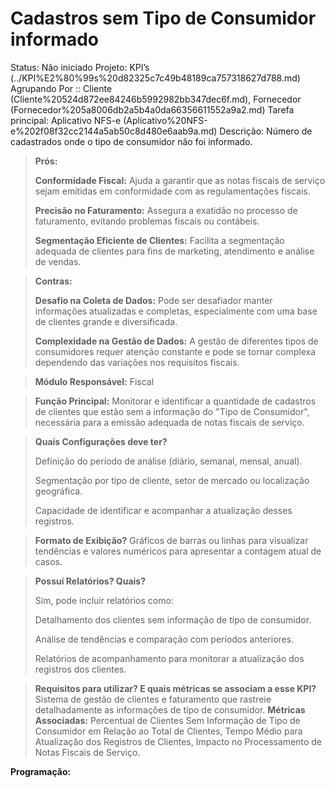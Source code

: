 # Cadastros sem Tipo de Consumidor informado

Status: Não iniciado
Projeto: KPI’s (../KPI%E2%80%99s%20d82325c7c49b48189ca757318627d788.md)
Agrupando Por :: Cliente (Cliente%20524d872ee84246b5992982bb347dec6f.md), Fornecedor (Fornecedor%205a8006db2a5b4a0da66356611552a9a2.md)
Tarefa principal: Aplicativo NFS-e (Aplicativo%20NFS-e%202f08f32cc2144a5ab50c8d480e6aab9a.md)
Descrição: Número de cadastrados onde o tipo de consumidor não foi informado.

> **Prós:**
> 
> 
> **Conformidade Fiscal:** Ajuda a garantir que as notas fiscais de serviço sejam emitidas em conformidade com as regulamentações fiscais.
> 
> **Precisão no Faturamento:** Assegura a exatidão no processo de faturamento, evitando problemas fiscais ou contábeis.
> 
> **Segmentação Eficiente de Clientes:** Facilita a segmentação adequada de clientes para fins de marketing, atendimento e análise de vendas.
> 

> **Contras:**
> 
> 
> **Desafio na Coleta de Dados:** Pode ser desafiador manter informações atualizadas e completas, especialmente com uma base de clientes grande e diversificada.
> 
> **Complexidade na Gestão de Dados:** A gestão de diferentes tipos de consumidores requer atenção constante e pode se tornar complexa dependendo das variações nos requisitos fiscais.
> 

> **Módulo Responsável:**
Fiscal
> 

> **Função Principal:**
Monitorar e identificar a quantidade de cadastros de clientes que estão sem a informação do "Tipo de Consumidor", necessária para a emissão adequada de notas fiscais de serviço.
> 

> **Quais Configurações deve ter?**
> 
> 
> Definição do período de análise (diário, semanal, mensal, anual).
> 
> Segmentação por tipo de cliente, setor de mercado ou localização geográfica.
> 
> Capacidade de identificar e acompanhar a atualização desses registros.
> 

> **Formato de Exibição?**
Gráficos de barras ou linhas para visualizar tendências e valores numéricos para apresentar a contagem atual de casos.
> 

> **Possuí Relatórios? Quais?**
> 
> 
> Sim, pode incluir relatórios como:
> 
> Detalhamento dos clientes sem informação de tipo de consumidor.
> 
> Análise de tendências e comparação com períodos anteriores.
> 
> Relatórios de acompanhamento para monitorar a atualização dos registros dos clientes.
> 

> **Requisitos para utilizar? E quais métricas se associam a esse KPI?**
Sistema de gestão de clientes e faturamento que rastreie detalhadamente as informações de tipo de consumidor.
**Métricas Associadas:** Percentual de Clientes Sem Informação de Tipo de Consumidor em Relação ao Total de Clientes, Tempo Médio para Atualização dos Registros de Clientes, Impacto no Processamento de Notas Fiscais de Serviço.
> 

**Programação:**
